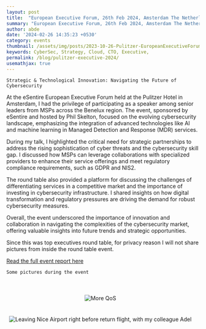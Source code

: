 ```yaml
---
layout: post
title:  "European Executive Forum, 26th Feb 2024, Amsterdam The Netherlands"
summary: "European Executive Forum, 26th Feb 2024, Amsterdam The Netherlands"
author: abde
date: '2024-02-26 14:35:23 +0530'
category: events
thumbnail: /assets/img/posts/2023-10-26-Pulitzer-EuropeanExecutiveForum/pic1.jpg
keywords: CyberSec, Strategy, Cloud, CTO, Executive, 
permalink: /blog/pulitzer-executive-2024/
usemathjax: true
---
```


`Strategic & Technological Innovation: Navigating the Future of Cybersecurity`



At the eSentire European Executive Forum held at the Pulitzer Hotel in Amsterdam, I had the privilege of participating as a speaker among senior leaders from MSPs across the Benelux region. The event, sponsored by eSentire and hosted by Phil Skelton, focused on the evolving cybersecurity landscape, emphasizing the integration of advanced technologies like AI and machine learning in Managed Detection and Response (MDR) services.

During my talk, I highlighted the critical need for strategic partnerships to address the rising sophistication of cyber threats and the cybersecurity skill gap. I discussed how MSPs can leverage collaborations with specialized providers to enhance their service offerings and meet regulatory compliance requirements, such as GDPR and NIS2.

The round table also provided a platform for discussing the challenges of differentiating services in a competitive market and the importance of investing in cybersecurity infrastructure. I shared insights on how digital transformation and regulatory pressures are driving the demand for robust cybersecurity measures.

Overall, the event underscored the importance of innovation and collaboration in navigating the complexities of the cybersecurity market, offering valuable insights into future trends and strategic opportunities.

Since this was top executives round table, for privacy reason I will not share pictures from inside the round table event.

[Read the full event report here](https://www.iteuropa.com/sites/default/files/leaders-in-discussion/files/esentire_european_executive_forum_feb_22.pdf)

`Some pictures during the event`

<div style="text-align: center;">
  <img src="/assets/img/posts/2023-10-26-Pulitzer-EuropeanExecutiveForum/Abdessamad_26102023_003.jpg" alt="More QoS" class="img-fluid">
  <p style="font-weight: bold; font-size: 1.5em; padding: 5px; display: inline-block;"></p>
</div>

<div style="text-align: center;">
  <img src="/assets/img/posts/2023-10-26-Pulitzer-EuropeanExecutiveForum/Abdessamad_26102023_003.jpg" alt="Leaving Nice Airport right before return flight, with my colleague Adel" class="img-fluid">
  <p style="font-weight: bold; font-size: 1.5em; padding: 5px; display: inline-block;"></p>
</div>
